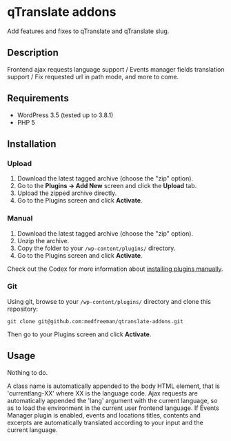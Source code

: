 # qTranslate addons

Add features and fixes to qTranslate and qTranslate slug.

## Description

Frontend ajax requests language support / Events manager fields translation support / Fix requested url in path mode, and more to come.

## Requirements
 * WordPress 3.5 (tested up to 3.8.1)
 * PHP 5

## Installation

### Upload

1. Download the latest tagged archive (choose the "zip" option).
2. Go to the __Plugins -> Add New__ screen and click the __Upload__ tab.
3. Upload the zipped archive directly.
4. Go to the Plugins screen and click __Activate__.

### Manual

1. Download the latest tagged archive (choose the "zip" option).
2. Unzip the archive.
3. Copy the folder to your `/wp-content/plugins/` directory.
4. Go to the Plugins screen and click __Activate__.

Check out the Codex for more information about [installing plugins manually](http://codex.wordpress.org/Managing_Plugins#Manual_Plugin_Installation).

### Git

Using git, browse to your `/wp-content/plugins/` directory and clone this repository:

`git clone git@github.com:medfreeman/qtranslate-addons.git`

Then go to your Plugins screen and click __Activate__.

## Usage

Nothing to do.

A class name is automatically appended to the body HTML element, that is 'currentlang-XX' where XX is the language code.
Ajax requests are automatically appended the 'lang' argument with the current language, so as to load the environment in the current user frontend language.
If Events Manager plugin is enabled, events and locations titles, contents and excerpts are automatically translated according to your input and the current language.
